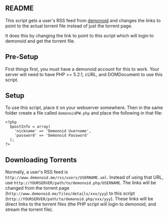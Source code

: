 ## README ##

This script gets a user's RSS feed from [demonoid][1] and changes the links to point to the actual torrent file instead of just the torrent page.

It does this by changing the link to point to this script which will login to demonoid and get the torrent file.

## Pre-Setup ##

First things first, you must have a demonoid account for this to work.
Your server will need to have PHP >= 5.2.1, cURL, and DOMDocument to use this script.

## Setup ##

To use this script, place it on your webserver somewhere.  Then in the same folder create a file called `demonoidPW.php` and place the following in that file:

    <?php
      $postInfo = array(
        'nickname' => 'Demonoid Username',
        'password' => 'Demonoid Password'
      );
    ?>

## Downloading Torrents ##

Normally, a user's RSS feed is `http://www.demonoid.me/rss/users/USERNAME.xml`.  Instead of using that URL, use `http://YOURSERVER/path/to/demonoid.php/USERNAME`.  The links will be changed from the torrent page (`http://www.demonoid.me/files/details/xxx/yyy`) to this script (`http://YOURSERVER/path/to/demonoid.php/xxx/yyy`).  These links will be direct links to the torrent files (the PHP script will login to demonoid, and stream the torrent file).

  [1]: http://demonoid.me